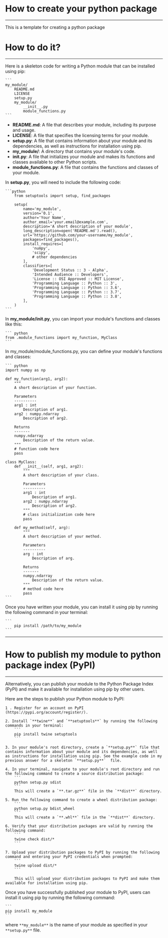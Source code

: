 # How to create your python package
_________________
This is a template for creating a python package

# How to do it?
_______

Here is a skeleton code for writing a Python module that can be installed using pip:

    ```
    my_module/
        README.md
        LICENSE
        setup.py
        my_module/
            __init__.py
            module_functions.py
    ```

- **README.md**: A file that describes your module, including its purpose and usage.
- **LICENSE**: A file that specifies the licensing terms for your module.
- **setup.py**: A file that contains information about your module and its dependencies, as well as instructions for installation using pip.
- **my_module/**: A directory that contains your module's code.
- **__init__.py**: A file that initializes your module and makes its functions and classes available to other Python scripts.
- **module_functions.py**: A file that contains the functions and classes of your module.

In **setup.py**, you will need to include the following code:

    ```python
        from setuptools import setup, find_packages

        setup(
            name='my_module',
            version='0.1',
            author='Your Name',
            author_email='your.email@example.com',
            description='A short description of your module',
            long_description=open('README.md').read(),
            url='https://github.com/your-username/my_module',
            packages=find_packages(),
            install_requires=[
                'numpy',
                'scipy',
                # other dependencies
            ],
            classifiers=[
                'Development Status :: 3 - Alpha',
                'Intended Audience :: Developers',
                'License :: OSI Approved :: MIT License',
                'Programming Language :: Python :: 3',
                'Programming Language :: Python :: 3.6',
                'Programming Language :: Python :: 3.7',
                'Programming Language :: Python :: 3.8',
            ],
        )
    ```

In **my_module/__init__.py**, you can import your module's functions and classes like this:

    ``` python
    from .module_functions import my_function, MyClass
    ```

In my_module/module_functions.py, you can define your module's functions and classes:

    ``` python
    import numpy as np

    def my_function(arg1, arg2):
        """
        A short description of your function.

        Parameters
        ----------
        arg1 : int
            Description of arg1.
        arg2 : numpy.ndarray
            Description of arg2.

        Returns
        -------
        numpy.ndarray
            Description of the return value.
        """
        # function code here
        pass

    class MyClass:
        def __init__(self, arg1, arg2):
            """
            A short description of your class.

            Parameters
            ----------
            arg1 : int
                Description of arg1.
            arg2 : numpy.ndarray
                Description of arg2.
            """
            # class initialization code here
            pass

        def my_method(self, arg):
            """
            A short description of your method.

            Parameters
            ----------
            arg : int
                Description of arg.

            Returns
            -------
            numpy.ndarray
                Description of the return value.
            """
            # method code here
            pass
    ```

Once you have written your module, you can install it using pip by running the following command in your terminal:

    ```
        pip install /path/to/my_module
    ```

_________
# How to publish my module to python package index (PyPI) 
_________

Alternatively, you can publish your module to the Python Package Index (PyPI) and make it available for installation using pip by other users.

Here are the steps to publish your Python module to PyPI:

    1 . Register for an account on PyPI (https://pypi.org/account/register/).

    2. Install `**twine**` and `**setuptools**` by running the following commands in your terminal:
        ```
        pip install twine setuptools
        ```

    3. In your module's root directory, create a `**setup.py**` file that contains information about your module and its dependencies, as well as instructions for installation using pip. See the example code in my previous answer for a skeleton `**setup.py**`  file.

    4. In your terminal, navigate to your module's root directory and run the following command to create a source distribution package:
        ``` 
        python setup.py sdist
        ```
        This will create a `**.tar.gz**` file in the `**dist**` directory.

    5. Run the following command to create a wheel distribution package:
        ```
        python setup.py bdist_wheel
        ```
        This will create a `**.whl**` file in the `**dist**` directory.

    6. Verify that your distribution packages are valid by running the following command:
        ```
        twine check dist/*
        ```

    7. Upload your distribution packages to PyPI by running the following command and entering your PyPI credentials when prompted:
        ```
        twine upload dist/*
        ```
        
        This will upload your distribution packages to PyPI and make them available for installation using pip.


Once you have successfully published your module to PyPI, users can install it using pip by running the following command:

    ```
    pip install my_module
    ```

where `**my_module**` is the name of your module as specified in your `**setup.py**` file.